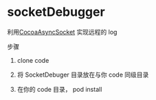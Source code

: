 # socketDebugger

利用[CocoaAsyncSocket](https://github.com/robbiehanson/CocoaAsyncSocket) 实现远程的 log

步骤

1. clone code

2. 将 SocketDebuger 目录放在与你 code 同级目录

3. 在你的 code 目录， pod install

